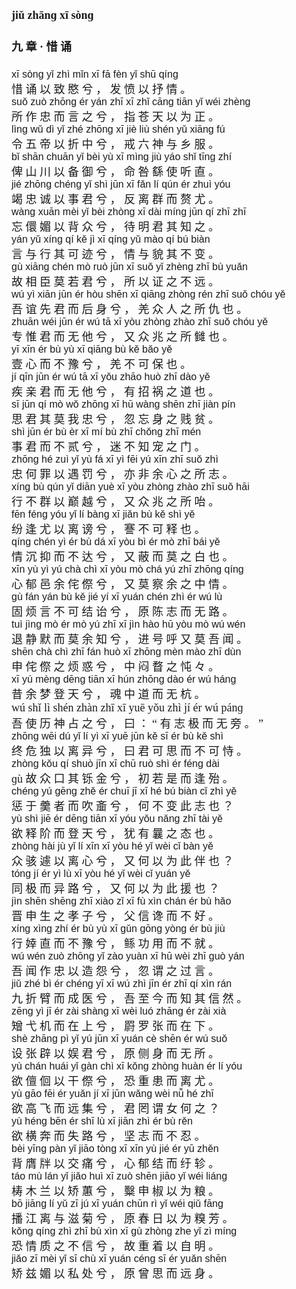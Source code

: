 <font face=楷体 size=4>


#### jiǔ zhānɡ xī  sònɡ  
#### 九  章 ·  惜  诵  


<font face=Arial size=3>xī  sònɡ  yǐ  zhì  mǐn  xī  fā  fèn  yǐ  shū  qínɡ  </font>  
惜  诵  以  致  愍  兮 ，  发  愤  以  抒  情 。  
<font face=Arial size=3>suǒ  zuò  zhōnɡ  ér  yán  zhī  xī  zhǐ  cānɡ  tiān  yǐ  wéi  zhènɡ  </font>  
所  作  忠  而  言  之  兮 ，  指  苍  天  以  为  正 。  
<font face=Arial size=3>lìnɡ  wǔ  dì  yǐ  zhé  zhōnɡ  xī  jiè  liù  shén  yǔ  xiānɡ  fú  </font>  
令  五  帝  以  折  中  兮 ，  戒  六  神  与  乡  服 。  
<font face=Arial size=3>bǐ  shān  chuān  yǐ  bèi  yù  xī  mìnɡ  jiù  yáo  shǐ  tīnɡ  zhí  </font>  
俾  山  川  以  备  御  兮 ，  命  咎  繇  使  听  直 。  
<font face=Arial size=3>jié  zhōnɡ  chénɡ  yǐ  shì  jūn  xī  fǎn  lí  qún  ér  zhuì  yóu  </font>  
竭  忠  诚  以  事  君  兮 ，  反  离  群  而  赘  尤 。  
<font face=Arial size=3>wànɡ  xuān  mèi  yǐ  bèi  zhònɡ  xī  dài  mínɡ  jūn  qí  zhī  zhī  </font>  
忘  儇  媚  以  背  众  兮 ，  待  明  君  其  知  之 。  
<font face=Arial size=3>yán  yǔ  xínɡ  qí  kě  jì  xī  qínɡ  yǔ  mào  qí  bú  biàn  </font>  
言  与  行  其  可  迹  兮 ，  情  与  貌  其  不  变 。  
<font face=Arial size=3>ɡù  xiānɡ  chén  mò  ruò  jūn  xī  suǒ  yǐ  zhènɡ  zhī  bù  yuǎn  </font>  
故  相  臣  莫  若  君  兮 ，  所  以  证  之  不  远 。  
<font face=Arial size=3>wú  yì  xiān  jūn  ér  hòu  shēn  xī  qiānɡ  zhònɡ  rén  zhī  suǒ  chóu  yě  </font>  
吾  谊  先  君  而  后  身  兮 ，  羌  众  人  之  所  仇  也 。  
<font face=Arial size=3>zhuān  wéi  jūn  ér  wú  tā  xī  yòu  zhònɡ  zhào  zhī  suǒ  chóu  yě  </font>  
专  惟  君  而  无  他  兮 ，  又  众  兆  之  所  雠  也 。  
<font face=Arial size=3>yī  xīn  ér  bù  yù  xī  qiānɡ  bù  kě  bǎo  yě  </font>  
壹  心  而  不  豫  兮 ，  羌  不  可  保  也 。  
<font face=Arial size=3>jí  qīn  jūn  ér  wú  tā  xī  yǒu  zhāo  huò  zhī  dào  yě  </font>  
疾  亲  君  而  无  他  兮 ，  有  招  祸  之  道  也 。  
<font face=Arial size=3>sī  jūn  qí  mò  wǒ  zhōnɡ  xī  hū  wànɡ  shēn  zhī  jiàn  pín  </font>  
思  君  其  莫  我  忠  兮 ，  忽  忘  身  之  贱  贫 。  
<font face=Arial size=3>shì  jūn  ér  bù  èr  xī  mí  bù  zhī  chǒnɡ  zhī  mén  </font>  
事  君  而  不  贰  兮 ，  迷  不  知  宠  之  门 。  
<font face=Arial size=3>zhōnɡ  hé  zuì  yǐ  yù  fá  xī  yì  fēi  yú  xīn  zhī  suǒ  zhì  </font>  
忠  何  罪  以  遇  罚  兮 ，  亦  非  余  心  之  所  志 。  
<font face=Arial size=3>xínɡ  bù  qún  yǐ  diān  yuè  xī  yòu  zhònɡ  zhào  zhī  suǒ  hāi  </font>  
行  不  群  以  巅  越  兮 ，  又  众  兆  之  所  咍 。  
<font face=Arial size=3>fēn  fénɡ  yóu  yǐ  lí  bànɡ  xī  jiǎn  bù  kě  shì  yě  </font>  
纷  逢  尤  以  离  谤  兮 ，  謇  不  可  释  也 。  
<font face=Arial size=3>qínɡ  chén  yì  ér  bù  dá  xī  yòu  bì  ér  mò  zhī  bái  yě  </font>  
情  沉  抑  而  不  达  兮 ，  又  蔽  而  莫  之  白  也 。  
<font face=Arial size=3>xīn  yù  yì  yú  chà  chì  xī  yòu  mò  chá  yú  zhī  zhōnɡ  qínɡ  </font>  
心  郁  邑  余  侘  傺  兮 ，  又  莫  察  余  之  中  情 。  
<font face=Arial size=3>ɡù  fán  yán  bù  kě  jié  yí  xī  yuán  chén  zhì  ér  wú  lù  </font>  
固  烦  言  不  可  结  诒  兮 ，  原  陈  志  而  无  路 。  
<font face=Arial size=3>tuì  jìnɡ  mò  ér  mò  yú  zhī  xī  jìn  hào  hū  yòu  mò  wú  wén  </font>  
退  静  默  而  莫  余  知  兮 ，  进  号  呼  又  莫  吾  闻 。  
<font face=Arial size=3>shēn  chà  chì  zhī  fán  huò  xī  zhōnɡ  mèn  mào  zhī  dùn  </font>  
申  侘  傺  之  烦  惑  兮 ，  中  闷  瞀  之  忳 々 。  
<font face=Arial size=3>xī  yú  mènɡ  dēnɡ  tiān  xī  hún  zhōnɡ  dào  ér  wú  hánɡ  </font>  
昔  余  梦  登  天  兮 ，  魂  中  道  而  无  杭 。  
wú  shǐ  lì  shén  zhàn  zhī  xī  yuē  yǒu  zhì  jí  ér  wú  pánɡ  
吾  使  历  神  占  之  兮 ，  曰 ： “  有  志  极  而  无  旁 。 ”  
<font face=Arial size=3>zhōnɡ  wēi  dú  yǐ  lí  yì  xī  yuē  jūn  kě  sī  ér  bù  kě  shì  </font>  
终  危  独  以  离  异  兮 ，  曰  君  可  思  而  不  可  恃 。  
<font face=Arial size=3>zhònɡ  kǒu  qí  shuò  jīn  xī  chū  ruò  shì  ér  fénɡ  dài  </font>  
ɡù  故  众  口  其  铄  金  兮 ，  初  若  是  而  逢  殆 。  
<font face=Arial size=3>chénɡ  yú  ɡēnɡ  zhě  ér  chuī  jī  xī  hé  bú  biàn  cǐ  zhì  yě</font>  
惩  于  羹  者  而  吹  齑  兮 ，  何  不  变  此  志  也 ？  
<font face=Arial size=3>yù  shì  jiē  ér  dēnɡ  tiān  xī  yóu  yǒu  nǎnɡ  zhī  tài  yě  </font>  
欲  释  阶  而  登  天  兮 ，  犹  有  曩  之  态  也 。  
<font face=Arial size=3>zhònɡ  hài  jù  yǐ  lí  xīn  xī  yòu  hé  yǐ  wèi  cǐ  bàn  yě</font>  
众  骇  遽  以  离  心  兮 ，  又  何  以  为  此  伴  也 ？  
<font face=Arial size=3>tónɡ  jí  ér  yì  lù  xī  yòu  hé  yǐ  wèi  cǐ  yuán  yě</font>  
同  极  而  异  路  兮 ，  又  何  以  为  此  援  也 ？  
<font face=Arial size=3>jìn  shēn  shēnɡ  zhī  xiào  zǐ  xī  fù  xìn  chán  ér  bù  hǎo  </font>  
晋  申  生  之  孝  子  兮 ，  父  信  谗  而  不  好 。  
<font face=Arial size=3>xínɡ  xìnɡ  zhí  ér  bù  yù  xī  ɡǔn  ɡōnɡ  yònɡ  ér  bù  jiù  </font>  
行  婞  直  而  不  豫  兮 ，  鲧  功  用  而  不  就 。  
<font face=Arial size=3>wú  wén  zuò  zhōnɡ  yǐ  zào  yuàn  xī  hū  wèi  zhī  ɡuò  yán  </font>  
吾  闻  作  忠  以  造  怨  兮 ，  忽  谓  之  过  言 。  
<font face=Arial size=3>jiǔ  zhé  bì  ér  chénɡ  yī  xī  wú  zhì  jīn  ér  zhī  qí  xìn  rán  </font>  
九  折  臂  而  成  医  兮 ，  吾  至  今  而  知  其  信  然 。  
<font face=Arial size=3>zēnɡ  yì  jī  ér  zài  shànɡ  xī  wèi  luó  zhānɡ  ér  zài  xià  </font>  
矰  弋  机  而  在  上  兮 ，  罻  罗  张  而  在  下 。  
<font face=Arial size=3>shè  zhānɡ  pì  yǐ  yú  jūn  xī  yuán  cè  shēn  ér  wú  suǒ  </font>  
设  张  辟  以  娱  君  兮 ，  原  侧  身  而  无  所 。  
<font face=Arial size=3>yù  chán  huái  yǐ  ɡàn  chì  xī  kǒnɡ  zhònɡ  huàn  ér  lí  yóu  </font>  
欲  儃  佪  以  干  傺  兮 ，  恐  重  患  而  离  尤 。  
<font face=Arial size=3>yù  ɡāo  fēi  ér  yuǎn  jí  xī  jūn  wǎnɡ  wèi  nǚ  hé  zhī</font>  
欲  高  飞  而  远  集  兮 ，  君  罔  谓  女  何  之 ？  
<font face=Arial size=3>yù  hénɡ  bēn  ér  shī  lù  xī  jiān  zhì  ér  bù  rěn  </font>  
欲  横  奔  而  失  路  兮 ，  坚  志  而  不  忍 。  
<font face=Arial size=3>bèi  yīnɡ  pàn  yǐ  jiāo  tònɡ  xī  xīn  yù  jié  ér  yū  zhěn  </font>  
背  膺  牉  以  交  痛  兮 ，  心  郁  结  而  纡  轸 。  
<font face=Arial size=3>táo  mù  lán  yǐ  jiǎo  huì  xī  zuò  shēn  jiāo  yǐ  wéi  liánɡ  </font>  
梼  木  兰  以  矫  蕙  兮 ，  糳  申  椒  以  为  粮 。  
<font face=Arial size=3>bō  jiānɡ  lí  yǔ  zī  jú  xī  yuán  chūn  rì  yǐ  wéi  qiǔ  fānɡ  </font>  
播  江  离  与  滋  菊  兮 ，  原  春  日  以  为  糗  芳 。  
<font face=Arial size=3>kǒnɡ  qínɡ  zhì  zhī  bù  xìn  xī  ɡù  zhònɡ  zhe  yǐ  zì  mínɡ  </font>  
恐  情  质  之  不  信  兮 ，  故  重  着  以  自  明 。  
<font face=Arial size=3>jiǎo  zī  mèi  yǐ  sī  chù  xī  yuán  cénɡ  sī  ér  yuǎn  shēn  </font>  
矫  兹  媚  以  私  处  兮 ，  原  曾  思  而  远  身 。  


</font>